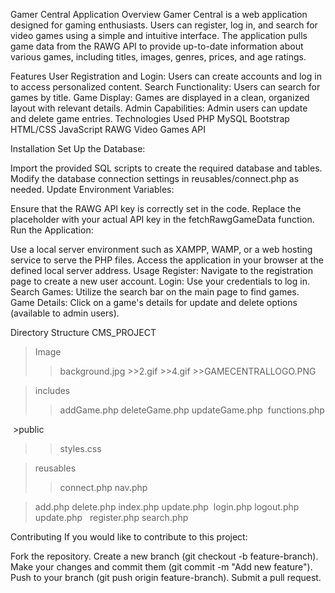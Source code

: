 Gamer Central Application
Overview
Gamer Central is a web application designed for gaming enthusiasts. Users can register, log in, and search for video games using a simple and intuitive interface. The application pulls game data from the RAWG API to provide up-to-date information about various games, including titles, images, genres, prices, and age ratings.

Features
User Registration and Login: Users can create accounts and log in to access personalized content.
Search Functionality: Users can search for games by title.
Game Display: Games are displayed in a clean, organized layout with relevant details.
Admin Capabilities: Admin users can update and delete game entries.
Technologies Used
PHP
MySQL
Bootstrap
HTML/CSS
JavaScript
RAWG Video Games API

Installation
Set Up the Database:

Import the provided SQL scripts to create the required database and tables. Modify the database connection settings in reusables/connect.php as needed.
Update Environment Variables:

Ensure that the RAWG API key is correctly set in the code. Replace the placeholder with your actual API key in the fetchRawgGameData function.
Run the Application:

Use a local server environment such as XAMPP, WAMP, or a web hosting service to serve the PHP files.
Access the application in your browser at the defined local server address.
Usage
Register: Navigate to the registration page to create a new user account.
Login: Use your credentials to log in.
Search Games: Utilize the search bar on the main page to find games.
Game Details: Click on a game's details for update and delete options (available to admin users).


Directory Structure
CMS_PROJECT

>Image
>>background.jpg >>2.gif >>4.gif >>GAMECENTRALLOGO.PNG

>includes
>>addGame.php
>>deleteGame.php
>>updateGame.php 
>>functions.php

 >public
>>styles.css

>reusables
>>connect.php
>>nav.php


>add.php
>delete.php
>index.php
>update.php 
>login.php
>logout.php 
>update.php  
>register.php
>search.php

Contributing
If you would like to contribute to this project:

Fork the repository.
Create a new branch (git checkout -b feature-branch).
Make your changes and commit them (git commit -m "Add new feature").
Push to your branch (git push origin feature-branch).
Submit a pull request.




